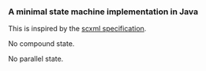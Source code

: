 ### A minimal state machine implementation in Java

This is inspired by the [scxml specification](https://www.w3.org/TR/scxml/).

No compound state.

No parallel state.
